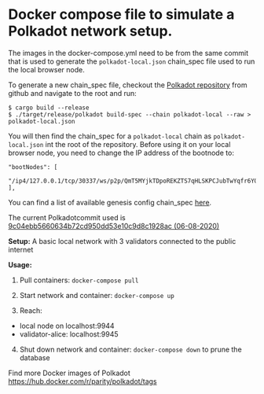 # Docker compose file to simulate a Polkadot network setup.

The images in the docker-compose.yml need to be from the same commit that is used to generate the `polkadot-local.json` chain_spec file used to run the local browser node.

To generate a new chain_spec file, checkout the [Polkadot repository](https://github.com/paritytech/polkadot) from github and navigate to the root and run:

```
$ cargo build --release
$ ./target/release/polkadot build-spec --chain polkadot-local --raw > polkadot-local.json
```

You will then find the chain_spec for a `polkadot-local` chain as `polkadot-local.json` int the root of the repository. Before using it on your local browser node, you need to change the IP address of the bootnode to:

```
"bootNodes": [
  "/ip4/127.0.0.1/tcp/30337/ws/p2p/QmT5MYjkTDpoREKZTS7qHLSKPCJubTwYqfr6YQmhfcFYro"
],
```

You can find a list of available genesis config chain_spec [here](https://github.com/paritytech/polkadot/blob/671cc75c4dcc8e05bdf3b722ddd63880f8166d8a/cli/src/command.rs#L55).

The current Polkadotcommit used is [9c04ebb5660634b72cd950dd53e10c9d8c1928ac (06-08-2020)](https://github.com/paritytech/polkadot/commit/9c04ebb5660634b72cd950dd53e10c9d8c1928ac)

**Setup:**
A basic local network with 3 validators connected to the public internet

**Usage:**

1. Pull containers: `docker-compose pull`

2. Start network and container: `docker-compose up`

3. Reach:
  - local node on localhost:9944
  - validator-alice: localhost:9945

4. Shut down network and container: `docker-compose down` to prune the database


Find more Docker images of Polkadot https://hub.docker.com/r/parity/polkadot/tags